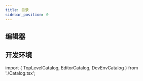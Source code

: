 ```yaml
---
title: 目录
sidebar_position: 0
---
```


<TopLevelCatalog />

## 编辑器

<EditorCatalog />

## 开发环境

<DevEnvCatalog />

import { TopLevelCatalog, EditorCatalog, DevEnvCatalog } from './Catalog.tsx';

